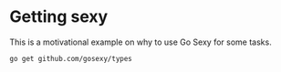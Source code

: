 # Getting sexy

This is a motivational example on why to use Go Sexy for some tasks.

    go get github.com/gosexy/types



